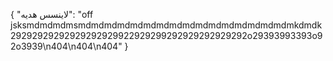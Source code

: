 {
  "لاینسس هدیه": "off jsksmdmdmdmsmdmdmdmdmdmdmdmdmdmdmdmdmdmdmdmdmkdmdk29292929292929292929922929299292929292929292o29393993393o92o3939\n404\n404\n404"
}
